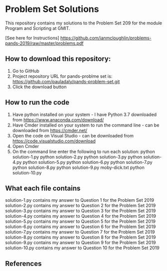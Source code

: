 # Problem Set Solutions

This repository contains my solutions to the Problem Set 209 for the module Program and Scripting at GMIT.

[See here for Instructions] https://github.com/ianmcloughlin/problems-pands-2019/raw/master/problems.pdf

## How to download this repository:

1. Go to GitHub
2. Project repository URL for pands-problme set is: https://github.com/pauladaly/pands-problem-set.git
3. Click the download button

## How to run the code

1. Have python installed on your system - I have Python 3.7 downloaded from https://www.anaconda.com/download/
2. Have Cmder installed on your system to run the command line -  can be downloaded from https://cmder.net/
3. Open the code on Visual Studio - can be downloaded from https://code.visualstudio.com/download
4. Open Cmder
5. On the command line enter the following to run each solution:
    python solution-1.py
    python solution-2.py
    python solution-3.py
    python solution-4.py
    python solution-5.py
    python solution-6.py
    python solution-7.py
    python solution-8.py
    python solution-9.py moby-dick.txt
    python solution-10.py

## What each file contains

solution-1.py contains my answer to Question 1 for the Problem Set 2019
solution-2.py contains my answer to Question 2 for the Problem Set 2019
solution-3.py contains my answer to Question 3 for the Problem Set 2019
solution-4.py contains my answer to Question 4 for the Problem Set 2019
solution-5.py contains my answer to Question 5 for the Problem Set 2019
solution-6.py contains my answer to Question 6 for the Problem Set 2019
solution-7.py contains my answer to Question 7 for the Problem Set 2019
solution-8.py contains my answer to Question 8 for the Problem Set 2019
solution-9.py contains my answer to Question 9 for the Problem Set 2019
solution-10.py contains my answer to Question 10 for the Problem Set 2019

## References